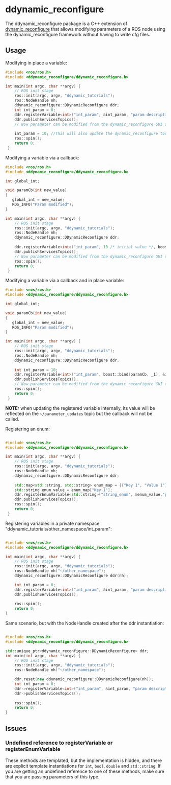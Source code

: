 # ddynamic_reconfigure

The ddynamic_reconfigure package is a C++ extension of [dynamic_reconfigure](https://github.com/ros/dynamic_reconfigure) that allows modifying parameters of a ROS node using the dynamic_reconfigure framework without having to write cfg files.

## Usage

Modifying in place a variable:
```cpp
#include <ros/ros.h>
#include <ddynamic_reconfigure/ddynamic_reconfigure.h>

int main(int argc, char **argv) {
    // ROS init stage
    ros::init(argc, argv, "ddynamic_tutorials");
    ros::NodeHandle nh;
    ddynamic_reconfigure::DDynamicReconfigure ddr;
    int int_param = 0;
    ddr.registerVariable<int>("int_param", &int_param, "param description");
    ddr.publishServicesTopics();
    // Now parameter can be modified from the dynamic_reconfigure GUI or other tools and the variable int_param is updated automatically
    
    int_param = 10; //This will also update the dynamic_reconfigure tools with the new value 10
    ros::spin();
    return 0;
 }
```

Modifying a variable via a callback:
```cpp
#include <ros/ros.h>
#include <ddynamic_reconfigure/ddynamic_reconfigure.h>

int global_int;

void paramCb(int new_value)
{
   global_int = new_value;
   ROS_INFO("Param modified");
}

int main(int argc, char **argv) {
    // ROS init stage
    ros::init(argc, argv, "ddynamic_tutorials");
    ros::NodeHandle nh;
    ddynamic_reconfigure::DDynamicReconfigure ddr;
    
    ddr.registerVariable<int>("int_param", 10 /* initial value */, boost::bind(paramCb, _1), "param description");
    ddr.publishServicesTopics();
    // Now parameter can be modified from the dynamic_reconfigure GUI or other tools and the callback is called on each update
    ros::spin();
    return 0;
 }
```

Modifying a variable via a callback and in place variable:
```cpp
#include <ros/ros.h>
#include <ddynamic_reconfigure/ddynamic_reconfigure.h>

int global_int;

void paramCb(int new_value)
{
   global_int = new_value;
   ROS_INFO("Param modified");
}

int main(int argc, char **argv) {
    // ROS init stage
    ros::init(argc, argv, "ddynamic_tutorials");
    ros::NodeHandle nh;
    ddynamic_reconfigure::DDynamicReconfigure ddr;
    
    int int_param = 10;
    ddr.registerVariable<int>("int_param", boost::bind(paramCb, _1), &int_param, "param description");
    ddr.publishServicesTopics();
    // Now parameter can be modified from the dynamic_reconfigure GUI or other tools and the callback is called on each update
    ros::spin();
    return 0;
 }
```

**NOTE:** when updating the registered variable internally, its value will be reflected on the `~/parameter_updates` topic but the callback will not be called.

Registering an enum:

```cpp

#include <ros/ros.h>
#include <ddynamic_reconfigure/ddynamic_reconfigure.h>

int main(int argc, char **argv) {
    // ROS init stage
    ros::init(argc, argv, "ddynamic_tutorials");
    ros::NodeHandle nh;
    ddynamic_reconfigure::DDynamicReconfigure ddr;
    
    std::map<std::string, std::string> enum_map = {{"Key 1", "Value 1"}, {"Key 2", "Value 2"}};
    std::string enum_value = enum_map["Key 1"];
    ddr.registerEnumVariable<std::string>("string_enum", &enum_value,"param description", enum_map);
    ddr.publishServicesTopics();
    ros::spin();
    return 0;
 }
```

Registering variables in a private namespace "ddynamic_tutorials/other_namespace/int_param":

```cpp

#include <ros/ros.h>
#include <ddynamic_reconfigure/ddynamic_reconfigure.h>

int main(int argc, char **argv) {
    // ROS init stage
    ros::init(argc, argv, "ddynamic_tutorials");
    ros::NodeHandle nh("~/other_namespace");
    ddynamic_reconfigure::DDynamicReconfigure ddr(nh);

    int int_param = 0;
    ddr.registerVariable<int>("int_param", &int_param, "param description");
    ddr.publishServicesTopics();
    
    ros::spin();
    return 0;
}
```


Same scenario, but with the NodeHandle created after the ddr instantiation:

```cpp

#include <ros/ros.h>
#include <ddynamic_reconfigure/ddynamic_reconfigure.h>

std::unique_ptr<ddynamic_reconfigure::DDynamicReconfigure> ddr;
int main(int argc, char **argv) {
    // ROS init stage
    ros::init(argc, argv, "ddynamic_tutorials");
    ros::NodeHandle nh("~/other_namespace");

    ddr.reset(new ddynamic_reconfigure::DDynamicReconfigure(nh));
    int int_param = 0;
    ddr->registerVariable<int>("int_param", &int_param, "param description");
    ddr->publishServicesTopics();
    
    ros::spin();
    return 0;
}
```


## Issues
### Undefined reference to registerVariable or registerEnumVariable

These methods are templated, but the implementation is hidden, and there are explicit template instantiations for `int`, `bool`, `double` and `std::string`. If you are getting an undefined reference to one of these methods, make sure that you are passing parameters of this type.






